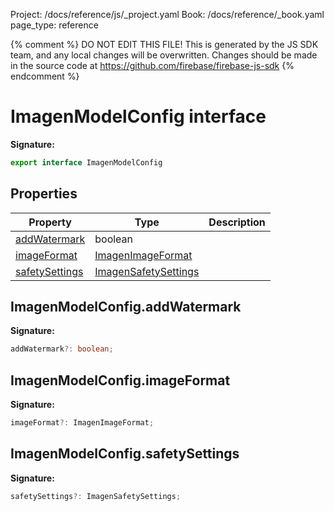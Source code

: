 Project: /docs/reference/js/_project.yaml
Book: /docs/reference/_book.yaml
page_type: reference

{% comment %}
DO NOT EDIT THIS FILE!
This is generated by the JS SDK team, and any local changes will be
overwritten. Changes should be made in the source code at
https://github.com/firebase/firebase-js-sdk
{% endcomment %}

# ImagenModelConfig interface
<b>Signature:</b>

```typescript
export interface ImagenModelConfig 
```

## Properties

|  Property | Type | Description |
|  --- | --- | --- |
|  [addWatermark](./vertexai.imagenmodelconfig.md#imagenmodelconfigaddwatermark) | boolean |  |
|  [imageFormat](./vertexai.imagenmodelconfig.md#imagenmodelconfigimageformat) | [ImagenImageFormat](./vertexai.imagenimageformat.md#imagenimageformat_interface) |  |
|  [safetySettings](./vertexai.imagenmodelconfig.md#imagenmodelconfigsafetysettings) | [ImagenSafetySettings](./vertexai.imagensafetysettings.md#imagensafetysettings_interface) |  |

## ImagenModelConfig.addWatermark

<b>Signature:</b>

```typescript
addWatermark?: boolean;
```

## ImagenModelConfig.imageFormat

<b>Signature:</b>

```typescript
imageFormat?: ImagenImageFormat;
```

## ImagenModelConfig.safetySettings

<b>Signature:</b>

```typescript
safetySettings?: ImagenSafetySettings;
```
